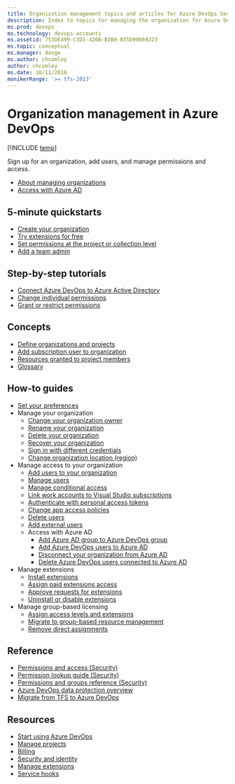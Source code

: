 ```yaml
---
title: Organization management topics and articles for Azure DevOps Services  
description: Index to topics for managing the organization for Azure DevOps
ms.prod: devops
ms.technology: devops-accounts
ms.assetid: 753DE499-C3D1-426B-B2B0-855D99669223
ms.topic: conceptual
ms.manager: douge
ms.author: chcomley
author: chcomley
ms.date: 10/11/2018
monikerRange: '>= tfs-2013'
---
```

# Organization management in Azure DevOps

[!INCLUDE [temp](../../_shared/version-vsts-tfs-all-versions.md)]

Sign up for an organization, add users, and manage permissions and access.

* [About managing organizations](organization-management.md)
* [Access with Azure AD](access-with-azure-ad.md)

## 5-minute quickstarts

* [Create your organization](create-organization.md)
* [Try extensions for free](../billing/try-additional-features-vs.md?toc=/azure/devops/organizations/accounts/toc.json&bc=/azure/devops/organizations/accounts/breadcrumb/toc.json)
* [Set permissions at the project or collection level](../security/set-project-collection-level-permissions.md?toc=/azure/devops/organizations/accounts/toc.json&bc=/azure/devops/organizations/accounts/breadcrumb/toc.json)
* [Add a team admin](../settings/add-team-administrator.md?toc=/azure/devops/organizations/accounts/toc.json&bc=/azure/devops/organizations/accounts/breadcrumb/toc.json)

## Step-by-step tutorials

* [Connect Azure DevOps to Azure Active Directory](connect-organization-to-aad.md)
* [Change individual permissions](../security/change-individual-permissions.md?toc=/azure/devops/organizations/accounts/toc.json&bc=/azure/devops/organizations/accounts/breadcrumb/toc.json)
* [Grant or restrict permissions](../security/restrict-access.md?toc=/azure/devops/organizations/accounts/toc.json&bc=/azure/devops/organizations/accounts/breadcrumb/toc.json)

## Concepts

* [Define organizations and projects](../../user-guide/define-organizations-and-projects.md?toc=/azure/devops/organizations/accounts/toc.json&bc=/azure/devops/organizations/accounts/breadcrumb/toc.json)
* [Add subscription user to organization](add-basic-or-vs-subscription-users.md)
* [Resources granted to project members](../projects/resources-granted-to-project-members.md?toc=/azure/devops/organizations/accounts/toc.json&bc=/azure/devops/organizations/accounts/breadcrumb/toc.json)
* [Glossary](../../project/navigation/glossary.md?toc=/azure/devops/organizations/accounts/toc.json&bc=/azure/devops/organizations/accounts/breadcrumb/toc.json)

## How-to guides

* [Set your preferences](../settings/set-your-preferences.md?toc=/azure/devops/organizations/accounts/toc.json&bc=/azure/devops/organizations/accounts/breadcrumb/toc.json)
* Manage your organization
    * [Change your organization owner](change-organization-ownership.md)
    * [Rename your organization](rename-organization.md)
    * [Delete your organization](delete-your-organization.md)
    * [Recover your organization](recover-your-organization.md)
    * [Sign in with different credentials](../projects/connect-to-projects.md?toc=/azure/devops/organizations/accounts/toc.json&bc=/azure/devops/organizations/accounts/breadcrumb/toc.json)
    * [Change organization location (region)](change-organization-location.md)
* Manage access to your organization
    * [Add users to your organization](add-organization-users.md)
    * [Manage users](manage-users-table-view.md)
    * [Manage conditional access](manage-conditional-access.md)
    * [Link work accounts to Visual Studio subscriptions](https://docs.microsoft.com/en-us/visualstudio/subscriptions/vs-alternate-identity?toc=%2Fazure%2Fdevops%2Forganizations%2Faccounts%2Ftoc.json&bc=%2Fazure%2Fdevops%2Forganizations%2Faccounts%2Fbreadcrumb%2Ftoc.json&view=vsts)
    * [Authenticate with personal access tokens](use-personal-access-tokens-to-authenticate.md)
    * [Change app access policies](change-application-access-policies.md)
    * [Delete users](delete-organization-users.md)
    * [Add external users](add-external-user.md)
    * Access with Azure AD
        * [Add Azure AD group to Azure DevOps group](manage-azure-active-directory-groups.md)
        * [Add Azure DevOps users to Azure AD](add-users-to-azure-ad.md)
        * [Disconnect your organization from Azure AD](disconnect-organization-from-azure-ad.md)
        * [Delete Azure DevOps users connected to Azure AD](delete-users-from-services-azure-ad.md)
* Manage extensions
    * [Install extensions](../../marketplace/install-vsts-extension.md?toc=/azure/devops/organizations/accounts/toc.json&bc=/azure/devops/organizations/accounts/breadcrumb/toc.json)
    * [Assign paid extensions access](../../marketplace/assign-paid-extensions.md?toc=/azure/devops/organizations/accounts/toc.json&bc=/azure/devops/organizations/accounts/breadcrumb/toc.json)
    * [Approve requests for extensions](../../marketplace/approve-extensions.md?toc=/azure/devops/organizations/accounts/toc.json&bc=/azure/devops/organizations/accounts/breadcrumb/toc.json)
    * [Uninstall or disable extensions](../../marketplace/uninstall-disable-extensions.md?toc=/azure/devops/organizations/accounts/toc.json&bc=/azure/devops/organizations/accounts/breadcrumb/toc.json)
* Manage group-based licensing
    * [Assign access levels and extensions](assign-access-levels-and-extensions-by-group-membership.md)
    * [Migrate to group-based resource management](migrate-to-group-based-resource-management.md)
    * [Remove direct assignments](remove-direct-assignments.md)

## Reference

* [Permissions and access (Security)](../security/permissions-access.md)
* [Permission lookup guide (Security)](../security/permissions-lookup-guide.md)
* [Permissions and groups reference (Security)](../security/permissions.md)
* [Azure DevOps data protection overview](../../articles/team-services-security-whitepaper.md)
* [Migrate from TFS to Azure DevOps](../../articles/migrate-to-vsts-from-tfs.md)

## Resources

* [Start using Azure DevOps](../../user-guide/index.yml)
* [Manage projects](../projects/index.md)
* [Billing](../billing/index.md)
* [Security and identity](../../organizations/security/index.md)
* [Manage extensions](../../marketplace/index.md)
* [Service hooks](../../service-hooks/index.md)
